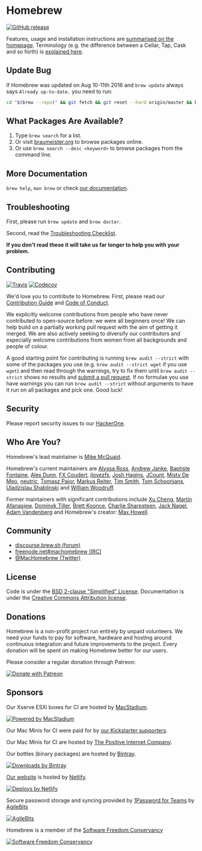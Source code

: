 # Homebrew
[![GitHub release](https://img.shields.io/github/release/Homebrew/brew.svg)](https://github.com/Homebrew/brew/releases)

Features, usage and installation instructions are [summarised on the homepage](https://brew.sh). Terminology (e.g. the difference between a Cellar, Tap, Cask and so forth) is [explained here](docs/Formula-Cookbook.md#homebrew-terminology).

## Update Bug
If Homebrew was updated on Aug 10-11th 2016 and `brew update` always says `Already up-to-date.` you need to run:
```bash
cd "$(brew --repo)" && git fetch && git reset --hard origin/master && brew update
```

## What Packages Are Available?
1. Type `brew search` for a list.
2. Or visit [braumeister.org](http://braumeister.org) to browse packages online.
3. Or use `brew search --desc <keyword>` to browse packages from the command line.

## More Documentation
`brew help`, `man brew` or check [our documentation](http://docs.brew.sh/).

## Troubleshooting
First, please run `brew update` and `brew doctor`.

Second, read the [Troubleshooting Checklist](http://docs.brew.sh/Troubleshooting.html).

**If you don't read these it will take us far longer to help you with your problem.**

## Contributing
[![Travis](https://img.shields.io/travis/Homebrew/brew.svg)](https://travis-ci.org/Homebrew/brew)
[![Codecov](https://img.shields.io/codecov/c/github/Homebrew/brew.svg)](https://codecov.io/gh/Homebrew/brew)

We'd love you to contribute to Homebrew. First, please read our [Contribution Guide](https://github.com/Homebrew/brew/blob/master/CONTRIBUTING.md) and [Code of Conduct](https://github.com/Homebrew/brew/blob/master/CODEOFCONDUCT.md#code-of-conduct).

We explicitly welcome contributions from people who have never contributed to open-source before: we were all beginners once! We can help build on a partially working pull request with the aim of getting it merged. We are also actively seeking to diversify our contributors and especially welcome contributions from women from all backgrounds and people of colour.

A good starting point for contributing is running `brew audit --strict` with some of the packages you use (e.g. `brew audit --strict wget` if you use `wget`) and then read through the warnings, try to fix them until `brew audit --strict` shows no results and [submit a pull request](http://docs.brew.sh/How-To-Open-a-Homebrew-Pull-Request.html). If no formulae you use have warnings you can run `brew audit --strict` without arguments to have it run on all packages and pick one. Good luck!

## Security
Please report security issues to our [HackerOne](https://hackerone.com/homebrew/).

## Who Are You?
Homebrew's lead maintainer is [Mike McQuaid](https://github.com/mikemcquaid).

Homebrew's current maintainers are [Alyssa Ross](https://github.com/alyssais), [Andrew Janke](https://github.com/apjanke), [Baptiste Fontaine](https://github.com/bfontaine), [Alex Dunn](https://github.com/dunn), [FX Coudert](https://github.com/fxcoudert), [ilovezfs](https://github.com/ilovezfs), [Josh Hagins](https://github.com/jawshooah), [JCount](https://github.com/jcount), [Misty De Meo](https://github.com/mistydemeo), [neutric](https://github.com/neutric), [Tomasz Pajor](https://github.com/nijikon), [Markus Reiter](https://github.com/reitermarkus), [Tim Smith](https://github.com/tdsmith), [Tom Schoonjans](https://github.com/tschoonj), [Uladzislau Shablinski](https://github.com/vladshablinsky) and [William Woodruff](https://github.com/woodruffw).

Former maintainers with significant contributions include [Xu Cheng](https://github.com/xu-cheng), [Martin Afanasjew](https://github.com/UniqMartin), [Dominyk Tiller](https://github.com/DomT4), [Brett Koonce](https://github.com/asparagui), [Charlie Sharpsteen](https://github.com/Sharpie), [Jack Nagel](https://github.com/jacknagel), [Adam Vandenberg](https://github.com/adamv) and Homebrew's creator: [Max Howell](https://github.com/mxcl).

## Community
- [discourse.brew.sh (forum)](https://discourse.brew.sh)
- [freenode.net\#machomebrew (IRC)](irc://irc.freenode.net/#machomebrew)
- [@MacHomebrew (Twitter)](https://twitter.com/MacHomebrew)

## License
Code is under the [BSD 2-clause "Simplified" License](https://github.com/Homebrew/brew/tree/master/LICENSE.txt).
Documentation is under the [Creative Commons Attribution license](https://creativecommons.org/licenses/by/4.0/).

## Donations
Homebrew is a non-profit project run entirely by unpaid volunteers. We need your funds to pay for software, hardware and hosting around continuous integration and future improvements to the project. Every donation will be spent on making Homebrew better for our users.

Please consider a regular donation through Patreon:

[![Donate with Patreon](https://img.shields.io/badge/patreon-donate-green.svg)](https://www.patreon.com/homebrew)

## Sponsors
Our Xserve ESXi boxes for CI are hosted by [MacStadium](https://www.macstadium.com).

[![Powered by MacStadium](https://cloud.githubusercontent.com/assets/125011/22776032/097557ac-eea6-11e6-8ba8-eff22dfd58f1.png)](https://www.macstadium.com)

Our Mac Minis for CI were paid for by [our Kickstarter supporters](http://docs.brew.sh/Kickstarter-Supporters.html).

Our Mac Minis for CI are hosted by [The Positive Internet Company](http://www.positive-internet.com).

Our bottles (binary packages) are hosted by [Bintray](https://bintray.com/homebrew).

[![Downloads by Bintray](https://bintray.com/docs/images/downloads_by_bintray_96.png)](https://bintray.com/homebrew)

[Our website](https://brew.sh) is hosted by [Netlify](https://www.netlify.com).

[![Deploys by Netlify](https://www.netlify.com/img/global/badges/netlify-color-accent.svg)](https://www.netlify.com)

Secure password storage and syncing provided by [1Password for Teams](https://1password.com/teams/) by [AgileBits](https://agilebits.com)

[![AgileBits](https://da36klfizjv29.cloudfront.net/assets/branding/agilebits-fcca96e9b8e815c5c48c6b3e98156cb5.png)](https://agilebits.com)

Homebrew is a member of the [Software Freedom Conservancy](https://sfconservancy.org)

[![Software Freedom Conservancy](https://sfconservancy.org/img/conservancy_64x64.png)](https://sfconservancy.org)

